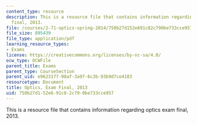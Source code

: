 ```yaml
---
content_type: resource
description: This is a resource file that contains information regarding optics exam
  final, 2013.
file: /courses/2-71-optics-spring-2014/750b27d152e691c82c790be733cce957_MIT2_71S14_s13_final.pdf
file_size: 895439
file_type: application/pdf
learning_resource_types:
- Exams
license: https://creativecommons.org/licenses/by-nc-sa/4.0/
ocw_type: OCWFile
parent_title: Exams
parent_type: CourseSection
parent_uid: e9623177-98af-3a97-6c3b-93b9d7ce4183
resourcetype: Document
title: Optics, Exam Final, 2013
uid: 750b27d1-52e6-91c8-2c79-0be733cce957
---
```

This is a resource file that contains information regarding optics exam final, 2013.